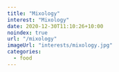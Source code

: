 ```yaml
---
title: "Mixology"
interest: "Mixology"
date: 2020-12-30T11:10:26+10:00
noindex: true
url: "/mixology"
imageUrl: "interests/mixology.jpg"
categories:
  - food
---
```

